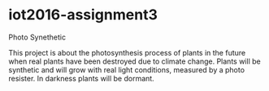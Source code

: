 # iot2016-assignment3
Photo Synethetic

This project is about the photosynthesis process of plants in the future when real plants have been destroyed due to climate change.  Plants will be synthetic and will grow with real light conditions, measured by a photo resister.  In darkness plants will be dormant.

